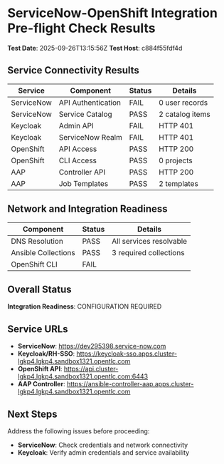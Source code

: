 # ServiceNow-OpenShift Integration Pre-flight Check Results

**Test Date**: 2025-09-26T13:15:56Z
**Test Host**: c884f55fdf4d

## Service Connectivity Results

| Service | Component | Status | Details |
|---------|-----------|--------|---------|
| ServiceNow | API Authentication | FAIL | 0 user records |
| ServiceNow | Service Catalog | PASS | 2 catalog items |
| Keycloak | Admin API | FAIL | HTTP 401 |
| Keycloak | ServiceNow Realm | FAIL | HTTP 401 |
| OpenShift | API Access | PASS | HTTP 200 |
| OpenShift | CLI Access | PASS | 0 projects |
| AAP | Controller API | PASS | HTTP 200 |
| AAP | Job Templates | PASS | 2 templates |

## Network and Integration Readiness

| Component | Status | Details |
|-----------|--------|---------|
| DNS Resolution | PASS | All services resolvable |
| Ansible Collections | PASS | 3 required collections |
| OpenShift CLI | FAIL |  |

## Overall Status

**Integration Readiness**: CONFIGURATION REQUIRED

## Service URLs

- **ServiceNow**: https://dev295398.service-now.com
- **Keycloak/RH-SSO**: https://keycloak-sso.apps.cluster-lgkp4.lgkp4.sandbox1321.opentlc.com
- **OpenShift API**: https://api.cluster-lgkp4.lgkp4.sandbox1321.opentlc.com:6443
- **AAP Controller**: https://ansible-controller-aap.apps.cluster-lgkp4.lgkp4.sandbox1321.opentlc.com

## Next Steps

Address the following issues before proceeding:

- **ServiceNow**: Check credentials and network connectivity
- **Keycloak**: Verify admin credentials and service availability
